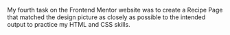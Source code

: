 My fourth task on the Frontend Mentor website was to create a Recipe Page that matched the design picture as closely as possible to the intended output to practice my HTML and CSS skills.
